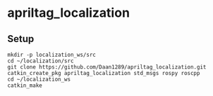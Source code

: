 # apriltag_localization

## Setup
```
mkdir -p localization_ws/src
cd ~/localization/src
git clone https://github.com/Daan1289/apriltag_localization.git
catkin_create_pkg apriltag_localization std_msgs rospy roscpp
cd ~/localization_ws
catkin_make
```
